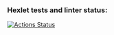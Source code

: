 ### Hexlet tests and linter status:
[![Actions Status](https://github.com/sseezov/layout-designer-project-58/actions/workflows/hexlet-check.yml/badge.svg)](https://github.com/sseezov/layout-designer-project-58/actions)